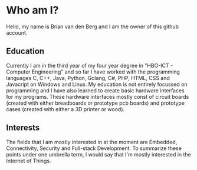 # Who am I?

Hello, my name is Brian van den Berg and I am the owner of this github account.

## Education

Currently I am in the third year of my four year degree in "HBO-ICT - Computer Engineering" and so far I have worked with the programming languages C, C++, Java, Python, Golang, C#, PHP, HTML, CSS and Javacript on Windows and Linux. My education is not entirely focussed on programming and I have also learned to create basic hardware interfaces for my programs. These hardware interfaces mostly const of circuit boards (created with either breadboards or prototype pcb boards) and prototype cases (created with either a 3D printer or wood).

## Interests

The fields that I am mostly interested in at the moment are Embedded, Connectivity, Security and Full-stack Development. To summarize these points under one umbrella term, I would say that I'm mostly interested in the Internet of Things.
